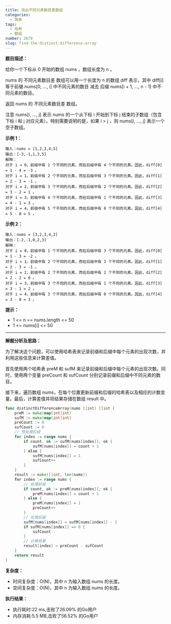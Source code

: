 ```yaml
---
title: 找出不同元素数目差数组
categories:
  - 简单
tags:
  - 哈希
  - 数组
number: 2670
slug: find-the-distinct-difference-array
---
```



**题目描述：**

给你一个下标从 0 开始的数组 nums ，数组长度为 n 。

nums 的 不同元素数目差 数组可以用一个长度为 n 的数组 diff 表示，其中 diff[i] 等于前缀 nums[0, ..., i] 中不同元素的数目 减去 后缀 nums[i + 1, ..., n - 1] 中不同元素的数目。

返回 nums 的 不同元素数目差 数组。

注意 nums[i, ..., j] 表示 nums 的一个从下标 i 开始到下标 j 结束的子数组（包含下标 i 和 j 对应元素）。特别需要说明的是，如果 i > j ，则 nums[i, ..., j] 表示一个空子数组。

**示例 1：**
```
输入：nums = [1,2,3,4,5]
输出：[-3,-1,1,3,5]
解释：
对于 i = 0，前缀中有 1 个不同的元素，而在后缀中有 4 个不同的元素。因此，diff[0] = 1 - 4 = -3 。
对于 i = 1，前缀中有 2 个不同的元素，而在后缀中有 3 个不同的元素。因此，diff[1] = 2 - 3 = -1 。
对于 i = 2，前缀中有 3 个不同的元素，而在后缀中有 2 个不同的元素。因此，diff[2] = 3 - 2 = 1 。
对于 i = 3，前缀中有 4 个不同的元素，而在后缀中有 1 个不同的元素。因此，diff[3] = 4 - 1 = 3 。
对于 i = 4，前缀中有 5 个不同的元素，而在后缀中有 0 个不同的元素。因此，diff[4] = 5 - 0 = 5 。
```


**示例 2：**
```
输入：nums = [3,2,3,4,2]
输出：[-2,-1,0,2,3]
解释：
对于 i = 0，前缀中有 1 个不同的元素，而在后缀中有 3 个不同的元素。因此，diff[0] = 1 - 3 = -2 。
对于 i = 1，前缀中有 2 个不同的元素，而在后缀中有 3 个不同的元素。因此，diff[1] = 2 - 3 = -1 。
对于 i = 2，前缀中有 2 个不同的元素，而在后缀中有 2 个不同的元素。因此，diff[2] = 2 - 2 = 0 。
对于 i = 3，前缀中有 3 个不同的元素，而在后缀中有 1 个不同的元素。因此，diff[3] = 3 - 1 = 2 。
对于 i = 4，前缀中有 3 个不同的元素，而在后缀中有 0 个不同的元素。因此，diff[4] = 3 - 0 = 3 。 
```

**提示：**
- 1 <= n == nums.length <= 50
- 1 <= nums[i] <= 50

---
**解题分析及思路：**

为了解决这个问题，可以使用哈希表来记录前缀和后缀中每个元素的出现次数，并利用这些信息来计算差值。

首先使用两个哈希表 preM 和 sufM 来记录前缀和后缀中每个元素的出现次数。同时，使用两个变量 preCount 和 sufCount 分别记录前缀和后缀中不同元素的数目。

接下来，遍历数组 nums，在每个位置更新前缀和后缀的哈希表以及相应的计数变量。最后，计算差值并将结果存储在数组 result 中。

```go
func distinctDifferenceArray(nums []int) []int {
	preM := make(map[int]int)
	sufM := make(map[int]int)
	preCount := 0
	sufCount := 0
	// 预处理后缀
	for index := range nums {
		if count, ok := sufM[nums[index]]; ok {
			sufM[nums[index]] = count + 1
		} else {
			sufM[nums[index]] = 1
			sufCount++
		}
	}
	result := make([]int, len(nums))
	for index := range nums {
		// 处理前缀
		if count, ok := preM[nums[index]]; ok {
			preM[nums[index]] = count + 1
		} else {
			preM[nums[index]] = 1
			preCount++
		}
		// 处理后缀
		sufM[nums[index]] = sufM[nums[index]] - 1
		if sufM[nums[index]] == 0 {
			sufCount--
		}
		// 计算结果
		result[index] = preCount - sufCount
	}
	return result
}
```


**复杂度：**

- 时间复杂度：O(N)，其中 n 为输入数组 nums 的长度。
- 空间复杂度：O(N)，其中 n 为输入数组 nums 的长度。

**执行结果：**

- 执行耗时:22 ms,击败了26.09% 的Go用户
- 内存消耗:5.5 MB,击败了56.52% 的Go用户
